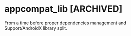 appcompat_lib [ARCHIVED]
=============

From a time before proper dependencies management and Support/AndroidX library split.
